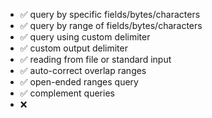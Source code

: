 - ✅ query by specific fields/bytes/characters
- ✅ query by range of fields/bytes/characters
- ✅ query using custom delimiter
- ✅ custom output delimiter
- ✅ reading from file or standard input
- ✅ auto-correct overlap ranges
- ✅ open-ended ranges query
- ✅ complement queries
- ❌
